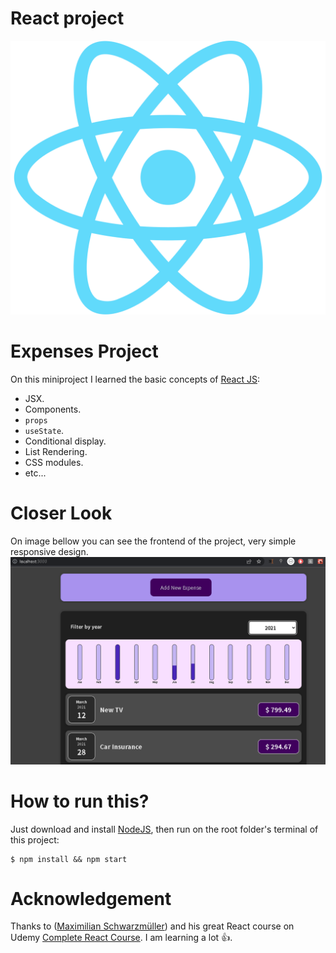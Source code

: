 # React project

[![react](/imgs/react-logo.png)](https://reactstrap.github.io)

# Expenses Project

On this miniproject I learned the basic concepts of [React JS](https://es.reactjs.org/):

- JSX.
- Components.
- `props`
- `useState`.
- Conditional display.
- List Rendering.
- CSS modules.
- etc...

# Closer Look

On image bellow you can see the frontend of the project, very simple responsive design.
![Expenses Project](/imgs/expenses-project.PNG)

# How to run this?

Just download and install [NodeJS](https://nodejs.org/es/download/), then run on the root folder's terminal of this project:

```
$ npm install && npm start
```

# Acknowledgement

Thanks to ([Maximilian Schwarzmüller](https://www.linkedin.com/in/maximilian-schwarzmueller/)) and his great React course on Udemy [Complete React Course](https://www.udemy.com/course/react-the-complete-guide-incl-redux/). I am learning a lot 👍.
